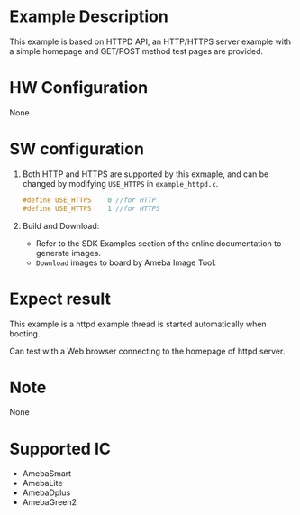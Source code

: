 # Example Description

This example is based on HTTPD API, an HTTP/HTTPS server example with a simple homepage and GET/POST method test pages are provided.

# HW Configuration

None

# SW configuration

1. Both HTTP and HTTPS are supported by this exmaple, and can be changed by modifying `USE_HTTPS` in `example_httpd.c`.
	```C
	#define USE_HTTPS    0 //for HTTP
	#define USE_HTTPS    1 //for HTTPS
	```

2. Build and Download:
   * Refer to the SDK Examples section of the online documentation to generate images.
   * `Download` images to board by Ameba Image Tool.

# Expect result

This example is a httpd example thread is started automatically when booting.

Can test with a Web browser connecting to the homepage of httpd server.

# Note

None

# Supported IC

- AmebaSmart
- AmebaLite
- AmebaDplus
- AmebaGreen2
